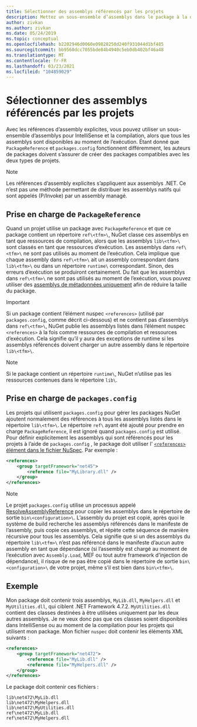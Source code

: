 ```yaml
---
title: Sélectionner des assemblys référencés par les projets
description: Mettez un sous-ensemble d’assemblys dans le package à la disposition du compilateur, alors que tous les assemblys sont disponibles au moment de l’exécution.
author: zivkan
ms.author: zivkan
ms.date: 05/24/2019
ms.topic: conceptual
ms.openlocfilehash: b2202946d0060e09828250d240f931044d1bf485
ms.sourcegitcommit: bb9560dcc7055bde84b4940c5eb0db402bf46a48
ms.translationtype: MT
ms.contentlocale: fr-FR
ms.lasthandoff: 03/23/2021
ms.locfileid: "104859029"
---
```

# <a name="select-assemblies-referenced-by-projects"></a>Sélectionner des assemblys référencés par les projets

Avec les références d’assembly explicites, vous pouvez utiliser un sous-ensemble d’assemblys pour IntelliSense et la compilation, alors que tous les assemblys sont disponibles au moment de l’exécution. Étant donné que `PackageReference` et `packages.config` fonctionnent différemment, les auteurs de packages doivent s’assurer de créer des packages compatibles avec les deux types de projets.

> [!Note]
> Les références d’assembly explicites s’appliquent aux assemblys .NET. Ce n’est pas une méthode permettant de distribuer les assemblys natifs qui sont appelés (P/Invoke) par un assembly managé.

## <a name="packagereference-support"></a>Prise en charge de `PackageReference`

Quand un projet utilise un package avec `PackageReference` et que ce package contient un répertoire `ref\<tfm>\`, NuGet classe ces assemblys en tant que ressources de compilation, alors que les assemblys `lib\<tfm>\` sont classés en tant que ressources d’exécution. Les assemblys dans `ref\<tfm>\` ne sont pas utilisés au moment de l’exécution. Cela implique que chaque assembly dans `ref\<tfm>\` ait un assembly correspondant dans `lib\<tfm>\` ou dans un répertoire `runtime\` correspondant. Sinon, des erreurs d’exécution se produiront certainement. Du fait que les assemblys dans `ref\<tfm>\` ne sont pas utilisés au moment de l’exécution, vous pouvez utiliser des [assemblys de métadonnées uniquement](https://github.com/dotnet/roslyn/blob/main/docs/features/refout.md) afin de réduire la taille du package.

> [!Important]
> Si un package contient l’élément nuspec `<references>` (utilisé par `packages.config`, comme décrit ci-dessous) et ne contient pas d’assemblys dans `ref\<tfm>\`, NuGet publie les assemblys listés dans l’élément nuspec `<references>` à la fois comme ressources de compilation et ressources d’exécution. Cela signifie qu’il y aura des exceptions de runtime si les assemblys référencés doivent charger un autre assembly dans le répertoire `lib\<tfm>\`.

> [!Note]
> Si le package contient un répertoire `runtime\`, NuGet n’utilise pas les ressources contenues dans le répertoire `lib\`.

## <a name="packagesconfig-support"></a>Prise en charge de `packages.config`

Les projets qui utilisent `packages.config` pour gérer les packages NuGet ajoutent normalement des références à tous les assemblys listés dans le répertoire `lib\<tfm>\`. Le répertoire `ref\` ayant été ajouté pour prendre en charge `PackageReference`, il est ignoré quand `packages.config` est utilisé. Pour définir explicitement les assemblys qui sont référencés pour les projets à l’aide de `packages.config` , le package doit utiliser l' [ `<references>` élément dans le fichier NuSpec](../reference/nuspec.md#explicit-assembly-references). Par exemple :

```xml
<references>
    <group targetFramework="net45">
        <reference file="MyLibrary.dll" />
    </group>
</references>
```

> [!Note]
> Le projet `packages.config` utilise un processus appelé [ResolveAssemblyReference](https://github.com/Microsoft/msbuild/blob/main/documentation/wiki/ResolveAssemblyReference.md) pour copier les assemblys dans le répertoire de sortie `bin\<configuration>\`. L’assembly du projet est copié, après quoi le système de build recherche les assemblys référencés dans le manifeste de l’assembly, puis copie ces assemblys, et répète cette séquence de manière récursive pour tous les assemblys. Cela signifie que si un des assemblys du répertoire `lib\<tfm>\` n’est pas référencé dans le manifeste d’aucun autre assembly en tant que dépendance (si l’assembly est chargé au moment de l’exécution avec `Assembly.Load`, MEF ou tout autre framework d’injection de dépendance), il risque de ne pas être copié dans le répertoire de sortie `bin\<configuration>\` de votre projet, même s’il est bien dans `bin\<tfm>\`.

## <a name="example"></a>Exemple

Mon package doit contenir trois assemblys, `MyLib.dll`, `MyHelpers.dll` et `MyUtilities.dll`, qui ciblent .NET Framework 4.7.2. `MyUtilities.dll` contient des classes destinées à être utilisées uniquement par les deux autres assemblys. Je ne veux donc pas que ces classes soient disponibles dans IntelliSense ou au moment de la compilation pour les projets qui utilisent mon package. Mon fichier `nuspec` doit contenir les éléments XML suivants :

```xml
<references>
    <group targetFramework="net472">
        <reference file="MyLib.dll" />
        <reference file="MyHelpers.dll" />
    </group>
</references>
```

Le package doit contenir ces fichiers :

```text
lib\net472\MyLib.dll
lib\net472\MyHelpers.dll
lib\net472\MyUtilities.dll
ref\net472\MyLib.dll
ref\net472\MyHelpers.dll
```

